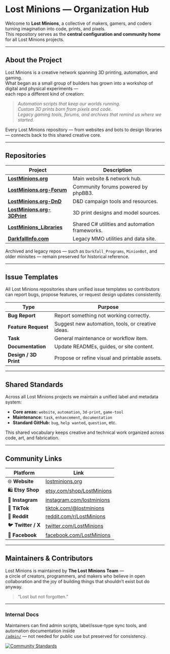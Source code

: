 # Lost Minions — Organization Hub

Welcome to **Lost Minions**, a collective of makers, gamers, and coders turning imagination into code, prints, and pixels.  
This repository serves as the **central configuration and community home** for all Lost Minions projects.

---

## About the Project

Lost Minions is a creative network spanning 3D printing, automation, and gaming.  
What began as a small group of builders has grown into a workshop of digital and physical experiments —  
each repo a different kind of creation:

> _Automation scripts that keep our worlds running._  
> _Custom 3D prints born from pixels and code._  
> _Legacy gaming tools, forums, and archives that remind us where we started._

Every Lost Minions repository — from websites and bots to design libraries — connects back to this shared creative core.

---

## Repositories

| Project | Description |
|----------|-------------|
| **[LostMinions.org](https://github.com/LostMinions/LostMinions.org)** | Main website & network hub. |
| **[LostMinions.org-Forum](https://github.com/LostMinions/LostMinions.org-Forum)** | Community forums powered by phpBB3. |
| **[LostMinions.org-DnD](https://github.com/LostMinions/LostMinions.org-DnD)** | D&D campaign tools and resources. |
| **[LostMinions.org-3DPrint](https://github.com/LostMinions/LostMinions.org-3DPrint)** | 3D print designs and model sources. |
| **[LostMinions_Libraries](https://github.com/LostMinions/LostMinions_Libraries)** | Shared C# utilities and automation frameworks. |
| **[DarkfallInfo.com](https://github.com/LostMinions/DarkfallInfo.com)** | Legacy MMO utilities and data site. |

Archived and legacy repos — such as `Darkfall_Programs`, `MinionBot`, and older minisites — remain preserved for historical reference.

---

## Issue Templates

All Lost Minions repositories share unified issue templates so contributors can report bugs, propose features, or request design updates consistently.

| Type | Purpose |
|------|----------|
| **Bug Report** | Report something not working correctly. |
| **Feature Request** | Suggest new automation, tools, or creative ideas. |
| **Task** | General maintenance or workflow item. |
| **Documentation** | Update READMEs, guides, or site content. |
| **Design / 3D Print** | Propose or refine visual and printable assets. |

---

## Shared Standards

Across all Lost Minions projects we maintain a unified label and metadata system:

- **Core areas:** `website`, `automation`, `3d-print`, `game-tool`
- **Maintenance:** `task`, `enhancement`, `documentation`
- **Standard GitHub:** `bug`, `help wanted`, `question`, etc.

This shared vocabulary keeps creative and technical work organized across code, art, and fabrication.

---

## Community Links

| Platform | Link |
|-----------|------|
| 🌐 **Website** | [lostminions.org](https://lostminions.org) |
| 🛍️ **Etsy Shop** | [etsy.com/shop/LostMinions](https://www.etsy.com/shop/LostMinions) |
| 📸 **Instagram** | [instagram.com/lostminions](https://www.instagram.com/lostminions) |
| 🎥 **TikTok** | [tiktok.com/@lostminions](https://www.tiktok.com/@lostminions) |
| 👾 **Reddit** | [reddit.com/r/LostMinions](https://www.reddit.com/r/LostMinions) |
| 🐦 **Twitter / X** | [twitter.com/LostMinions](https://twitter.com/LostMinions) |
| 📘 **Facebook** | [facebook.com/LostMinions](https://www.facebook.com/LostMinions) |

---

## Maintainers & Contributors

Lost Minions is maintained by **The Lost Minions Team** —  
a circle of creators, programmers, and makers who believe in open collaboration and the joy of building things that shouldn’t exist but do anyway.

> “Lost but not forgotten.”

---

### Internal Docs

Maintainers can find admin scripts, label/issue-type sync tools, and automation documentation inside  
[`/admin/`](./admin) — not needed for public use but preserved for consistency.

[![Community Standards](https://img.shields.io/badge/GitHub-Community%20Ready-2E8B57?style=for-the-badge&logo=github)](https://github.com/LostMinions/.github)
